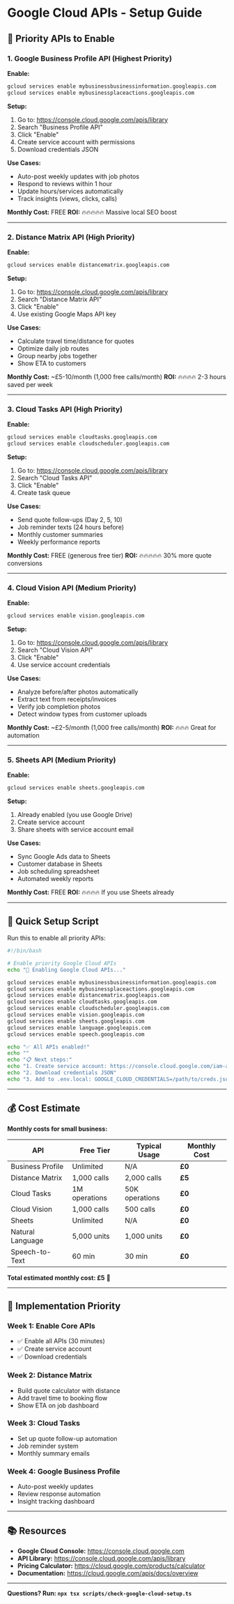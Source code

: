 # Google Cloud APIs - Setup Guide

## 🎯 Priority APIs to Enable

### 1. Google Business Profile API (Highest Priority)

**Enable:**
```bash
gcloud services enable mybusinessbusinessinformation.googleapis.com
gcloud services enable mybusinessplaceactions.googleapis.com
```

**Setup:**
1. Go to: https://console.cloud.google.com/apis/library
2. Search "Business Profile API"
3. Click "Enable"
4. Create service account with permissions
5. Download credentials JSON

**Use Cases:**
- Auto-post weekly updates with job photos
- Respond to reviews within 1 hour
- Update hours/services automatically
- Track insights (views, clicks, calls)

**Monthly Cost:** FREE
**ROI:** 🔥🔥🔥🔥🔥 Massive local SEO boost

---

### 2. Distance Matrix API (High Priority)

**Enable:**
```bash
gcloud services enable distancematrix.googleapis.com
```

**Setup:**
1. Go to: https://console.cloud.google.com/apis/library
2. Search "Distance Matrix API"
3. Click "Enable"
4. Use existing Google Maps API key

**Use Cases:**
- Calculate travel time/distance for quotes
- Optimize daily job routes
- Group nearby jobs together
- Show ETA to customers

**Monthly Cost:** ~£5-10/month (1,000 free calls/month)
**ROI:** 🔥🔥🔥🔥 2-3 hours saved per week

---

### 3. Cloud Tasks API (High Priority)

**Enable:**
```bash
gcloud services enable cloudtasks.googleapis.com
gcloud services enable cloudscheduler.googleapis.com
```

**Setup:**
1. Go to: https://console.cloud.google.com/apis/library
2. Search "Cloud Tasks API"
3. Click "Enable"
4. Create task queue

**Use Cases:**
- Send quote follow-ups (Day 2, 5, 10)
- Job reminder texts (24 hours before)
- Monthly customer summaries
- Weekly performance reports

**Monthly Cost:** FREE (generous free tier)
**ROI:** 🔥🔥🔥🔥🔥 30% more quote conversions

---

### 4. Cloud Vision API (Medium Priority)

**Enable:**
```bash
gcloud services enable vision.googleapis.com
```

**Setup:**
1. Go to: https://console.cloud.google.com/apis/library
2. Search "Cloud Vision API"
3. Click "Enable"
4. Use service account credentials

**Use Cases:**
- Analyze before/after photos automatically
- Extract text from receipts/invoices
- Verify job completion photos
- Detect window types from customer uploads

**Monthly Cost:** ~£2-5/month (1,000 free calls/month)
**ROI:** 🔥🔥🔥 Great for automation

---

### 5. Sheets API (Medium Priority)

**Enable:**
```bash
gcloud services enable sheets.googleapis.com
```

**Setup:**
1. Already enabled (you use Google Drive)
2. Create service account
3. Share sheets with service account email

**Use Cases:**
- Sync Google Ads data to Sheets
- Customer database in Sheets
- Job scheduling spreadsheet
- Automated weekly reports

**Monthly Cost:** FREE
**ROI:** 🔥🔥🔥🔥 If you use Sheets already

---

## 🚀 Quick Setup Script

Run this to enable all priority APIs:

```bash
#!/bin/bash

# Enable priority Google Cloud APIs
echo "🚀 Enabling Google Cloud APIs..."

gcloud services enable mybusinessbusinessinformation.googleapis.com
gcloud services enable mybusinessplaceactions.googleapis.com
gcloud services enable distancematrix.googleapis.com
gcloud services enable cloudtasks.googleapis.com
gcloud services enable cloudscheduler.googleapis.com
gcloud services enable vision.googleapis.com
gcloud services enable sheets.googleapis.com
gcloud services enable language.googleapis.com
gcloud services enable speech.googleapis.com

echo "✅ All APIs enabled!"
echo ""
echo "📋 Next steps:"
echo "1. Create service account: https://console.cloud.google.com/iam-admin/serviceaccounts"
echo "2. Download credentials JSON"
echo "3. Add to .env.local: GOOGLE_CLOUD_CREDENTIALS=/path/to/creds.json"
```

---

## 💰 Cost Estimate

**Monthly costs for small business:**

| API | Free Tier | Typical Usage | Monthly Cost |
|-----|-----------|---------------|--------------|
| Business Profile | Unlimited | N/A | **£0** |
| Distance Matrix | 1,000 calls | 2,000 calls | **£5** |
| Cloud Tasks | 1M operations | 50K operations | **£0** |
| Cloud Vision | 1,000 calls | 500 calls | **£0** |
| Sheets | Unlimited | N/A | **£0** |
| Natural Language | 5,000 units | 1,000 units | **£0** |
| Speech-to-Text | 60 min | 30 min | **£0** |

**Total estimated monthly cost: £5** 🎉

---

## 🎯 Implementation Priority

### Week 1: Enable Core APIs
- ✅ Enable all APIs (30 minutes)
- ✅ Create service account
- ✅ Download credentials

### Week 2: Distance Matrix
- Build quote calculator with distance
- Add travel time to booking flow
- Show ETA on job dashboard

### Week 3: Cloud Tasks
- Set up quote follow-up automation
- Job reminder system
- Monthly summary emails

### Week 4: Google Business Profile
- Auto-post weekly updates
- Review response automation
- Insight tracking dashboard

---

## 📚 Resources

- **Google Cloud Console:** https://console.cloud.google.com
- **API Library:** https://console.cloud.google.com/apis/library
- **Pricing Calculator:** https://cloud.google.com/products/calculator
- **Documentation:** https://cloud.google.com/apis/docs/overview

---

**Questions? Run: `npx tsx scripts/check-google-cloud-setup.ts`**
